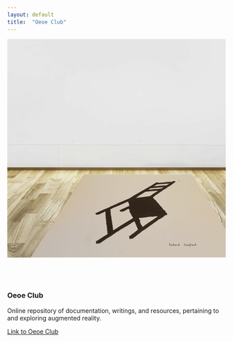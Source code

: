 ```yaml
---
layout: default
title:  "Oeoe Club"
---
```


<div class="right">
  <div class="row">
    <div class="col-xs-12" style="padding-bottom:20px">
      <div class="sqrImages">
        <img src="/images/oeoe_exploration2_documentation.gif" class="img-responsive" alt="Exploration 2" style="padding-bottom: 2rem; max-width:100%">
      </div>
    </div>
  </div>
      <h3 align="left">Oeoe Club</h3>
      <p>Online repository of documentation, writings, and resources, pertaining to and exploring augmented reality.</p>
      <p> <a href="https://oeoe.club">Link to Oeoe Club</a> </p>
</div>
